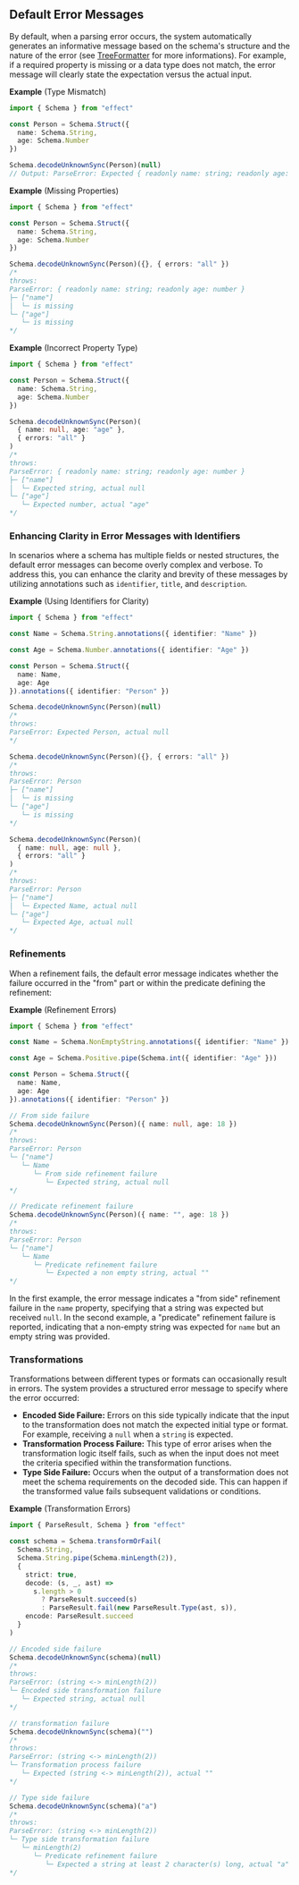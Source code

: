 ## Default Error Messages

By default, when a parsing error occurs, the system automatically generates an informative message based on the schema's structure and the nature of the error (see [TreeFormatter](/docs/schema/error-formatters/#treeformatter-default) for more informations).
For example, if a required property is missing or a data type does not match, the error message will clearly state the expectation versus the actual input.

**Example** (Type Mismatch)

```ts twoslash
import { Schema } from "effect"

const Person = Schema.Struct({
  name: Schema.String,
  age: Schema.Number
})

Schema.decodeUnknownSync(Person)(null)
// Output: ParseError: Expected { readonly name: string; readonly age: number }, actual null
```

**Example** (Missing Properties)

```ts twoslash
import { Schema } from "effect"

const Person = Schema.Struct({
  name: Schema.String,
  age: Schema.Number
})

Schema.decodeUnknownSync(Person)({}, { errors: "all" })
/*
throws:
ParseError: { readonly name: string; readonly age: number }
├─ ["name"]
│  └─ is missing
└─ ["age"]
   └─ is missing
*/
```

**Example** (Incorrect Property Type)

```ts twoslash
import { Schema } from "effect"

const Person = Schema.Struct({
  name: Schema.String,
  age: Schema.Number
})

Schema.decodeUnknownSync(Person)(
  { name: null, age: "age" },
  { errors: "all" }
)
/*
throws:
ParseError: { readonly name: string; readonly age: number }
├─ ["name"]
│  └─ Expected string, actual null
└─ ["age"]
   └─ Expected number, actual "age"
*/
```

### Enhancing Clarity in Error Messages with Identifiers

In scenarios where a schema has multiple fields or nested structures, the default error messages can become overly complex and verbose.
To address this, you can enhance the clarity and brevity of these messages by utilizing annotations such as `identifier`, `title`, and `description`.

**Example** (Using Identifiers for Clarity)

```ts twoslash
import { Schema } from "effect"

const Name = Schema.String.annotations({ identifier: "Name" })

const Age = Schema.Number.annotations({ identifier: "Age" })

const Person = Schema.Struct({
  name: Name,
  age: Age
}).annotations({ identifier: "Person" })

Schema.decodeUnknownSync(Person)(null)
/*
throws:
ParseError: Expected Person, actual null
*/

Schema.decodeUnknownSync(Person)({}, { errors: "all" })
/*
throws:
ParseError: Person
├─ ["name"]
│  └─ is missing
└─ ["age"]
   └─ is missing
*/

Schema.decodeUnknownSync(Person)(
  { name: null, age: null },
  { errors: "all" }
)
/*
throws:
ParseError: Person
├─ ["name"]
│  └─ Expected Name, actual null
└─ ["age"]
   └─ Expected Age, actual null
*/
```

### Refinements

When a refinement fails, the default error message indicates whether the failure occurred in the "from" part or within the predicate defining the refinement:

**Example** (Refinement Errors)

```ts twoslash
import { Schema } from "effect"

const Name = Schema.NonEmptyString.annotations({ identifier: "Name" })

const Age = Schema.Positive.pipe(Schema.int({ identifier: "Age" }))

const Person = Schema.Struct({
  name: Name,
  age: Age
}).annotations({ identifier: "Person" })

// From side failure
Schema.decodeUnknownSync(Person)({ name: null, age: 18 })
/*
throws:
ParseError: Person
└─ ["name"]
   └─ Name
      └─ From side refinement failure
         └─ Expected string, actual null
*/

// Predicate refinement failure
Schema.decodeUnknownSync(Person)({ name: "", age: 18 })
/*
throws:
ParseError: Person
└─ ["name"]
   └─ Name
      └─ Predicate refinement failure
         └─ Expected a non empty string, actual ""
*/
```

In the first example, the error message indicates a "from side" refinement failure in the `name` property, specifying that a string was expected but received `null`.
In the second example, a "predicate" refinement failure is reported, indicating that a non-empty string was expected for `name` but an empty string was provided.

### Transformations

Transformations between different types or formats can occasionally result in errors.
The system provides a structured error message to specify where the error occurred:

- **Encoded Side Failure:** Errors on this side typically indicate that the input to the transformation does not match the expected initial type or format. For example, receiving a `null` when a `string` is expected.
- **Transformation Process Failure:** This type of error arises when the transformation logic itself fails, such as when the input does not meet the criteria specified within the transformation functions.
- **Type Side Failure:** Occurs when the output of a transformation does not meet the schema requirements on the decoded side. This can happen if the transformed value fails subsequent validations or conditions.

**Example** (Transformation Errors)

```ts twoslash
import { ParseResult, Schema } from "effect"

const schema = Schema.transformOrFail(
  Schema.String,
  Schema.String.pipe(Schema.minLength(2)),
  {
    strict: true,
    decode: (s, _, ast) =>
      s.length > 0
        ? ParseResult.succeed(s)
        : ParseResult.fail(new ParseResult.Type(ast, s)),
    encode: ParseResult.succeed
  }
)

// Encoded side failure
Schema.decodeUnknownSync(schema)(null)
/*
throws:
ParseError: (string <-> minLength(2))
└─ Encoded side transformation failure
   └─ Expected string, actual null
*/

// transformation failure
Schema.decodeUnknownSync(schema)("")
/*
throws:
ParseError: (string <-> minLength(2))
└─ Transformation process failure
   └─ Expected (string <-> minLength(2)), actual ""
*/

// Type side failure
Schema.decodeUnknownSync(schema)("a")
/*
throws:
ParseError: (string <-> minLength(2))
└─ Type side transformation failure
   └─ minLength(2)
      └─ Predicate refinement failure
         └─ Expected a string at least 2 character(s) long, actual "a"
*/
```
